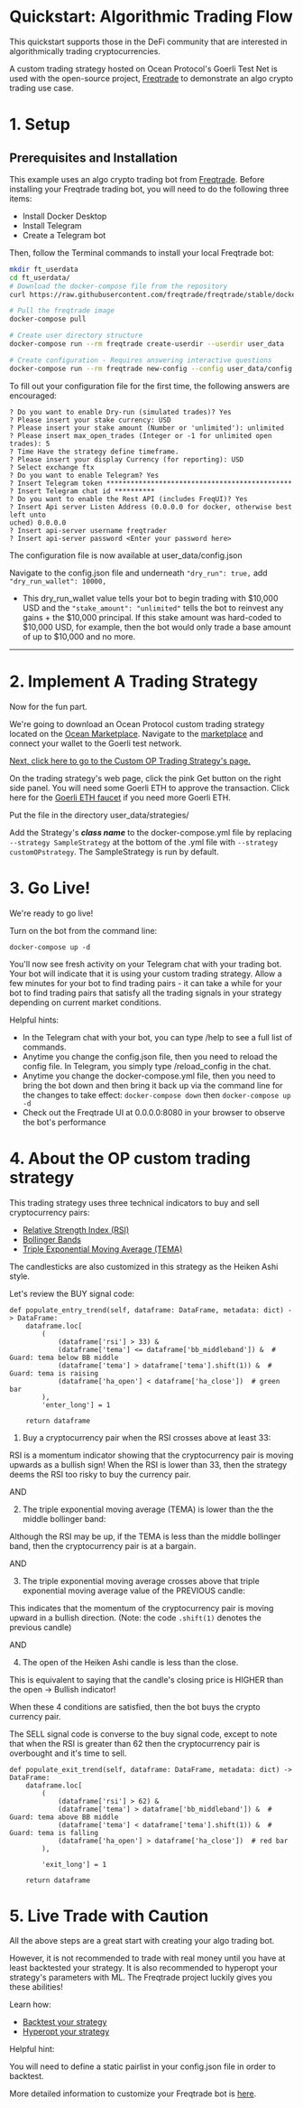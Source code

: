 # Quickstart: Algorithmic Trading Flow

This quickstart supports those in the DeFi community that are interested in algorithmically trading cryptocurrencies.

A custom trading strategy hosted on Ocean Protocol's Goerli Test Net is used with the open-source project, [Freqtrade](https://github.com/freqtrade/freqtrade) to demonstrate an algo crypto trading use case.

# 1\. Setup

## Prerequisites and Installation

This example uses an algo crypto trading bot from [Freqtrade](https://github.com/freqtrade/freqtrade). Before installing your Freqtrade trading bot, you will need to do the following three items:
- Install Docker Desktop
- Install Telegram
- Create a Telegram bot

Then, follow the Terminal commands to install your local Freqtrade bot:

```Bash
mkdir ft_userdata
cd ft_userdata/
# Download the docker-compose file from the repository
curl https://raw.githubusercontent.com/freqtrade/freqtrade/stable/docker-compose.yml -o docker-compose.yml

# Pull the freqtrade image
docker-compose pull

# Create user directory structure
docker-compose run --rm freqtrade create-userdir --userdir user_data

# Create configuration - Requires answering interactive questions
docker-compose run --rm freqtrade new-config --config user_data/config.json
```

To fill out your configuration file for the first time, the following answers are encouraged:

```
? Do you want to enable Dry-run (simulated trades)? Yes
? Please insert your stake currency: USD
? Please insert your stake amount (Number or 'unlimited'): unlimited
? Please insert max_open_trades (Integer or -1 for unlimited open trades): 5
? Time Have the strategy define timeframe.
? Please insert your display Currency (for reporting): USD
? Select exchange ftx
? Do you want to enable Telegram? Yes
? Insert Telegram token **********************************************
? Insert Telegram chat id **********
? Do you want to enable the Rest API (includes FreqUI)? Yes
? Insert Api server Listen Address (0.0.0.0 for docker, otherwise best left unto
uched) 0.0.0.0
? Insert api-server username freqtrader
? Insert api-server password <Enter your password here>
```

The configuration file is now available at user_data/config.json

Navigate to the config.json file and underneath `"dry_run": true,` add `"dry_run_wallet": 10000,`

* This dry\_run\_wallet value tells your bot to begin trading with $10,000 USD and the `"stake_amount": "unlimited"` tells the bot to reinvest any gains + the $10,000 principal. If this stake amount was hard-coded to $10,000 USD, for example, then the bot would only trade a base amount of up to $10,000 and no more.

* * *

# 2\. Implement A Trading Strategy

Now for the fun part.

We're going to download an Ocean Protocol custom trading strategy located on the [Ocean Marketplace](https://market.oceanprotocol.com/). Navigate to the [marketplace](https://market.oceanprotocol.com/) and connect your wallet to the Goerli test network.

[Next, click here to go to the Custom OP Trading Strategy's page.](https://market.oceanprotocol.com/asset/did:op:736282af36d3088a40ea1a947bb8d9eade32e641f2a995394f5f7817ee873e8a)

On the trading strategy's web page, click the pink Get button on the right side panel. You will need some Goerli ETH to approve the transaction. Click here for the [Goerli ETH faucet](https://goerlifaucet.com/) if you need more Goerli ETH.

Put the file in the directory user_data/strategies/

Add the Strategy's ***class name*** to the docker-compose.yml file by replacing `--strategy SampleStrategy` at the bottom of the .yml file with `--strategy customOPstrategy`. The SampleStrategy is run by default.

# 3\. Go Live!

We're ready to go live!

Turn on the bot from the command line:

`docker-compose up -d`

You'll now see fresh activity on your Telegram chat with your trading bot. Your bot will indicate that it is using your custom trading strategy. Allow a few minutes for your bot to find trading pairs - it can take a while for your bot to find trading pairs that satisfy all the trading signals in your strategy depending on current market conditions.

Helpful hints:

- In the Telegram chat with your bot, you can type /help to see a full list of commands.
- Anytime you change the config.json file, then you need to reload the config file. In Telegram, you simply type /reload_config in the chat.
- Anytime you change the docker-compose.yml file, then you need to bring the bot down and then bring it back up via the command line for the changes to take effect: `docker-compose down` then `docker-compose up -d`
- Check out the Freqtrade UI at 0.0.0.0:8080 in your browser to observe the bot's performance

# 4\. About the OP custom trading strategy

This trading strategy uses three technical indicators to buy and sell cryptocurrency pairs:
- [Relative Strength Index (RSI)](https://www.investopedia.com/articles/active-trading/042114/overbought-or-oversold-use-relative-strength-index-find-out.asp)
- [Bollinger Bands](https://www.investopedia.com/terms/b/bollingerbands.asp)
- [Triple Exponential Moving Average (TEMA)](https://www.investopedia.com/ask/answers/041315/why-triple-exponential-moving-average-tema-important-traders-and-analysts.asp)

The candlesticks are also customized in this strategy as the Heiken Ashi style.

Let's review the BUY signal code:

    def populate_entry_trend(self, dataframe: DataFrame, metadata: dict) -> DataFrame:
        dataframe.loc[
            (
                (dataframe['rsi'] > 33) &
                (dataframe['tema'] <= dataframe['bb_middleband']) &  # Guard: tema below BB middle
                (dataframe['tema'] > dataframe['tema'].shift(1)) &  # Guard: tema is raising
                (dataframe['ha_open'] < dataframe['ha_close'])  # green bar
            ),
            'enter_long'] = 1

        return dataframe
		

1. Buy a cryptocurrency pair when the RSI crosses above at least 33: 

RSI is a momentum indicator showing that the cryptocurrency pair is moving upwards as a bullish sign! When the RSI is lower than 33, then the strategy deems the RSI too risky to buy the currency pair.

AND

2. The triple exponential moving average (TEMA) is lower than the the middle bollinger band:

Although the RSI may be up, if the TEMA is less than the middle bollinger band, then the cryptocurrency pair is at a bargain.

AND

3. The triple exponential moving average crosses above that triple exponential moving average value of the PREVIOUS candle:

This indicates that the momentum of the cryptocurrency pair is moving upward in a bullish direction.
(Note: the code `.shift(1)` denotes the previous candle)

AND

4. The open of the Heiken Ashi candle is less than the close. 

This is equivalent to saying that the candle's closing price is HIGHER than the open -> Bullish indicator!

When these 4 conditions are satisfied, then the bot buys the crypto currency pair.

The SELL signal code is converse to the buy signal code, except to note that when the RSI is greater than 62 then the cryptocurrency pair is overbought and it's time to sell.

    def populate_exit_trend(self, dataframe: DataFrame, metadata: dict) -> DataFrame:
        dataframe.loc[
            (
                (dataframe['rsi'] > 62) &
                (dataframe['tema'] > dataframe['bb_middleband']) &  # Guard: tema above BB middle
                (dataframe['tema'] < dataframe['tema'].shift(1)) &  # Guard: tema is falling
                (dataframe['ha_open'] > dataframe['ha_close'])  # red bar
            ),

            'exit_long'] = 1

        return dataframe

# 5\. Live Trade with Caution

All the above steps are a great start with creating your algo trading bot. 

However, it is not recommended to trade with real money until you have at least backtested your strategy. It is also recommended to hyperopt your strategy's parameters with ML. The Freqtrade project luckily gives you these abilities!

Learn how:

- [Backtest your strategy](https://www.freqtrade.io/en/stable/backtesting/)
- [Hyperopt your strategy](https://www.freqtrade.io/en/stable/hyperopt/)

Helpful hint:

You will need to define a static pairlist in your config.json file in order to backtest.

More detailed information to customize your Freqtrade bot is [here](https://www.freqtrade.io/en/stable/docker_quickstart/).
